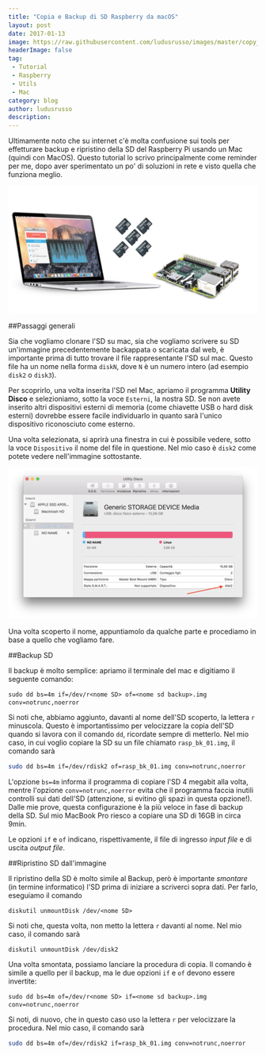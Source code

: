 ```yaml
---
title: "Copia e Backup di SD Raspberry da macOS"
layout: post
date: 2017-01-13
image: https://raw.githubusercontent.com/ludusrusso/images/master/copy_SD/main.jpg
headerImage: false
tag:
 - Tutorial
 - Raspberry
 - Utils
 - Mac
category: blog
author: ludusrusso
description: 
---
```


Ultimamente noto che su internet c'è molta confusione sui tools per effetturare backup e ripristino della SD del Raspberry Pi usando un Mac (quindi con MacOS). Questo tutorial lo scrivo principalmente come reminder per me, dopo aver sperimentato un po' di soluzioni in rete e visto quella che funziona meglio.

![Copiare SD Mac Index](https://raw.githubusercontent.com/ludusrusso/images/master/copy_SD/main.jpg)


##Passaggi generali

Sia che vogliamo clonare l'SD su mac, sia che vogliamo scrivere su SD un'immagine precedentemente backappata o  scaricata dal web, è importante prima di tutto trovare il file rappresentante l'SD sul mac. Questo file ha un nome nella forma `diskN`, dove `N` è un numero intero (ad esempio `disk2` o `disk3`).

Per scoprirlo, una volta inserita l'SD nel Mac, apriamo il programma **Utility Disco** e selezioniamo, sotto la voce `Esterni`, la nostra SD. Se non avete inserito altri dispositivi esterni di memoria (come chiavette USB o hard disk esterni) dovrebbe essere facile individuarlo in quanto sarà l'unico dispositivo riconosciuto come esterno.

Una volta selezionata, si aprirà una finestra in cui è possibile vedere, sotto la voce `Dispositivo` il nome del file in questione. Nel mio caso è `disk2` come potete vedere nell'immagine sottostante.

![Utiliti disco SD nome](https://raw.githubusercontent.com/ludusrusso/images/master/copy_SD/diskutil.png)

Una volta scoperto il nome, appuntiamolo da qualche parte e procediamo in base a quello che vogliamo fare.

##Backup SD 

Il backup è molto semplice: apriamo il terminale del mac e digitiamo il seguente comando:

```
sudo dd bs=4m if=/dev/r<nome SD> of=<nome sd backup>.img conv=notrunc,noerror
```

Si noti che, abbiamo aggiunto, davanti al nome dell'SD scoperto, la lettera `r` minuscola. Questo è importantissimo per velocizzare la copia dell'SD quando si lavora con il comando `dd`, ricordate sempre di metterlo. Nel mio caso, in cui voglio copiare la SD su un file chiamato `rasp_bk_01.img`, il comando sarà

```bash
sudo dd bs=4m if=/dev/rdisk2 of=rasp_bk_01.img conv=notrunc,noerror
```

L'opzione `bs=4m` informa il programma di copiare l'SD 4 megabit alla volta, mentre l'opzione `conv=notrunc,noerror` evita che il programma faccia inutili controlli sui dati dell'SD (attenzione, si evitino gli spazi in questa opzione!). 
Dalle mie prove, questa configurazione è la più veloce in fase di backup della SD. Sul mio MacBook Pro riesco a copiare una SD di 16GB in circa 9min.

Le opzioni `if` e `of` indicano, rispettivamente, il file di ingresso *input file* e di uscita *output file*.

##Ripristino SD dall'immagine

Il ripristino della SD è molto simile al Backup, però è importante *smontare* (in termine informatico) l'SD prima di iniziare a scriverci sopra dati. Per farlo, eseguiamo il comando

```
diskutil unmountDisk /dev/<nome SD>
```

Si noti che, questa volta, non metto la lettera `r` davanti al nome. Nel mio caso, il comando sarà

```
diskutil unmountDisk /dev/disk2
```

Una volta smontata, possiamo lanciare la procedura di copia. Il comando è simile a quello per il backup, ma le due opzioni `if` e `of` devono essere invertite:

```
sudo dd bs=4m of=/dev/r<nome SD> if=<nome sd backup>.img conv=notrunc,noerror
```

Si noti, di nuovo, che in questo caso uso la lettera `r` per velocizzare la procedura. Nel mio caso, il comando sarà

```bash
sudo dd bs=4m of=/dev/rdisk2 if=rasp_bk_01.img conv=notrunc,noerror
```